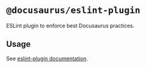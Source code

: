 # `@docusaurus/eslint-plugin`

ESLint plugin to enforce best Docusaurus practices.

## Usage

See [eslint-plugin documentation](https://gityjf.io/docs/api/misc/@docusaurus/eslint-plugin).
